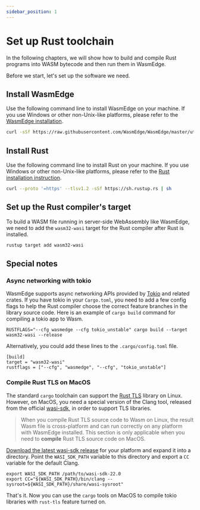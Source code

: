```yaml
---
sidebar_position: 1
---
```


# Set up Rust toolchain

In the following chapters, we will show how to build and compile Rust programs into WASM bytecode and then run them in WasmEdge.

Before we start, let's set up the software we need.

## Install WasmEdge

Use the following command line to install WasmEdge on your machine. If you use Windows or other non-Unix-like platforms, please refer to the [WasmEdge installation](../../start/install.md#install).

```bash
curl -sSf https://raw.githubusercontent.com/WasmEdge/WasmEdge/master/utils/install.sh | bash
```

## Install Rust

Use the following command line to install Rust on your machine. If you use Windows or other non-Unix-like platforms, please refer to the [Rust installation instruction](https://www.rust-lang.org/tools/install).

```bash
curl --proto '=https' --tlsv1.2 -sSf https://sh.rustup.rs | sh
```

## Set up the Rust compiler's target

To build a WASM file running in server-side WebAssembly like WasmEdge, we need to add the `wasm32-wasi` target for the Rust compiler after Rust is installed.

```bash
rustup target add wasm32-wasi
```

## Special notes

### Async networking with tokio

WasmEdge supports async networking APIs provided by [Tokio](https://tokio.rs/) and related crates. If you have tokio in your `Cargo.toml`, you 
need to add a few config flags to help the Rust compiler choose the correct feature branches in the library source code. Here is an example of `cargo build` command for 
compiling a tokio app to Wasm.

```
RUSTFLAGS="--cfg wasmedge --cfg tokio_unstable" cargo build --target wasm32-wasi --release
```

Alternatively, you could add these lines to the `.cargo/config.toml` file.

```
[build]
target = "wasm32-wasi"
rustflags = ["--cfg", "wasmedge", "--cfg", "tokio_unstable"]
```

### Compile Rust TLS on MacOS

The standard `cargo` toolchain can support the [Rust TLS](https://github.com/rustls/rustls) library on Linux. However,
on MacOS, you need a special version of the Clang tool, released from the official [wasi-sdk](https://github.com/WebAssembly/wasi-sdk), in order to support TLS libraries.

> When you compile Rust TLS source code to Wasm on Linux, the result Wasm file is cross-platform and can run correctly on any platform with WasmEdge installed. This section is only applicable when you need to **compile** Rust TLS source code on MacOS.

[Download the latest wasi-sdk release](https://github.com/WebAssembly/wasi-sdk/releases) for your platform and 
expand it into a directory. Point the `WASI_SDK_PATH` variable to this directory and export a `CC` variable for the default Clang.

```
export WASI_SDK_PATH /path/to/wasi-sdk-22.0
export CC="${WASI_SDK_PATH}/bin/clang --sysroot=${WASI_SDK_PATH}/share/wasi-sysroot"
```

That's it. Now you can use the `cargo` tools on MacOS to compile tokio libraries with `rust-tls` feature turned on.

